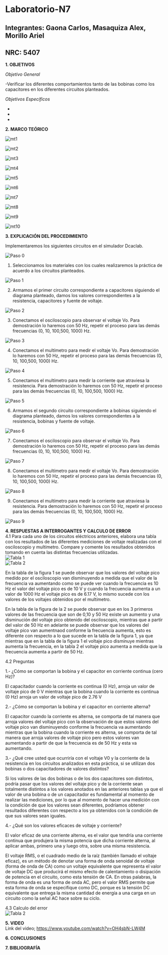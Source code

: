 # Laboratorio-N7
## Integrantes: Gaona Carlos, Masaquiza Alex, Morillo Ariel
## NRC: 5407

**1. OBJETIVOS**

_Objetivo General_

-Verificar los diferentes comportamientos tanto de las bobinas como los capacitores en los diferentes circuitos planteados.

_Objetivos Específicos_

-

-

-

**2. MARCO TEÓRICO**

![mt1](https://github.com/AlexMP98/Laboratorio-N7/blob/main/Imagenes/mt1.PNG)

![mt2](https://github.com/AlexMP98/Laboratorio-N7/blob/main/Imagenes/mt2.PNG)

![mt3](https://github.com/AlexMP98/Laboratorio-N7/blob/main/Imagenes/mt3.PNG)

![mt4](https://github.com/AlexMP98/Laboratorio-N7/blob/main/Imagenes/mt4.PNG)

![mt5](https://github.com/AlexMP98/Laboratorio-N7/blob/main/Imagenes/mt5.PNG)

![mt6](https://github.com/AlexMP98/Laboratorio-N7/blob/main/Imagenes/mt6.PNG)

![mt7](https://github.com/AlexMP98/Laboratorio-N7/blob/main/Imagenes/mt7.PNG)

![mt8](https://github.com/AlexMP98/Laboratorio-N7/blob/main/Imagenes/mt8.PNG)

![mt9](https://github.com/AlexMP98/Laboratorio-N7/blob/main/Imagenes/mt9.PNG)

![mt10](https://github.com/AlexMP98/Laboratorio-N7/blob/main/Imagenes/mt10.PNG)

**3. EXPLICACIÓN DEL PROCEDIMIENTO**

Implementaremos los siguientes circuitos en el simulador Dcaclab.

![Paso 0](https://github.com/AlexMP98/Laboratorio-N7/blob/main/Imagenes/Paso%200.png)

1.	Seleccionamos los materiales con los cuales realizaremos la práctica de acuerdo a los circuitos planteados.

![Paso 1](https://github.com/AlexMP98/Laboratorio-N7/blob/main/Imagenes/Paso%201.png)

2.	Armamos el primer circuito correspondiente a capacitores siguiendo el diagrama planteado, damos los valores correspondientes a la resistencia, capacitores y fuente de voltaje.

![Paso 2](https://github.com/AlexMP98/Laboratorio-N7/blob/main/Imagenes/Paso%202.png)

3.	Conectamos el osciloscopio para observar el voltaje Vo. Para demostración lo haremos con 50 Hz, repetir el proceso para las demás frecuencias (0, 10, 100,500, 1000) Hz.

![Paso 3](https://github.com/AlexMP98/Laboratorio-N7/blob/main/Imagenes/Paso%203.png)

4.	Conectamos el multímetro para medir el voltaje Vo. Para demostración lo haremos con 50 Hz, repetir el proceso para las demás frecuencias (0, 10, 100,500, 1000) Hz.

![Paso 4](https://github.com/AlexMP98/Laboratorio-N7/blob/main/Imagenes/Paso%204.png)

5.	Conectamos el multímetro para medir la corriente que atraviesa la resistencia. Para demostración lo haremos con 50 Hz, repetir el proceso para las demás frecuencias (0, 10, 100,500, 1000) Hz.

![Paso 5](https://github.com/AlexMP98/Laboratorio-N7/blob/main/Imagenes/Paso%205.png)

6.	Armamos el segundo circuito correspondiente a bobinas siguiendo el diagrama planteado, damos los valores correspondientes a la resistencia, bobinas y fuente de voltaje.

![Paso 6](https://github.com/AlexMP98/Laboratorio-N7/blob/main/Imagenes/Paso%206.png)

7.	Conectamos el osciloscopio para observar el voltaje Vo. Para demostración lo haremos con 50 Hz, repetir el proceso para las demás frecuencias (0, 10, 100,500, 1000) Hz.

![Paso 7](https://github.com/AlexMP98/Laboratorio-N7/blob/main/Imagenes/Paso%207.png)

8.	Conectamos el multímetro para medir el voltaje Vo. Para demostración lo haremos con 50 Hz, repetir el proceso para las demás frecuencias (0, 10, 100,500, 1000) Hz.

![Paso 8](https://github.com/AlexMP98/Laboratorio-N7/blob/main/Imagenes/Paso%208.png)

9.	Conectamos el multímetro para medir la corriente que atraviesa la resistencia. Para demostración lo haremos con 50 Hz, repetir el proceso para las demás frecuencias (0, 10, 100,500, 1000) Hz.

![Paso 9](https://github.com/AlexMP98/Laboratorio-N7/blob/main/Imagenes/Paso%209.png)


**4. RESPUESTAS A INTERROGANTES Y CALCULO DE ERROR**      
4.1  Para cada uno de los circuitos eléctricos anteriores, elabora una tabla con los resultados de las diferentes mediciones de voltaje realizadas con el osciloscopio y multímetro. Compare y comente los resultados obtenidos tomando en cuenta las distintas frecuencias utilizadas.     
![Tabla 1](https://github.com/AlexMP98/Laboratorio-N7/blob/main/Imagenes/Tabla1.png)          
![Tabla 2](https://github.com/AlexMP98/Laboratorio-N7/blob/main/Imagenes/Tabla2.png)     

En la tabla de la figura 1 se puede observar que los valores del voltaje pico medido por el osciloscopio van disminuyendo a medida que el valor de la frecuencia va aumentando como se puede ver cuando la frecuencia es 10 Hz el valor del voltaje pico es de 10 V y cuando la frecuencia aumenta a un valor de 1000 Hz el voltaje pico es de 6.17 V, lo mismo sucede con los valores de los voltajes obtenidos por el multímetro.     

En la tabla de la figura de la 2 se puede observar que en los 3 primeros valores de las frecuencia que son de 0,10 y 50 Hz existe un aumento y una disminución del voltaje pico obtenido del osciloscopio, mientras que a partir del valor de 50 Hz en adelante se puede observar que los valores del voltaje pico van aumentnaod conforme la frecuencia aumenta, esto es diferente con respecto a lo que sucede en la tabla de la figura 1, ya que mientras que en la tabla de la figura 1 el voltaje pico disminuye mientras aumenta la frecuencia, en la tabla 2 el voltaje pico aumenta a medida que la frecuencia aumenta a partir de 50 Hz.   

4.2 Preguntas    

1.- ¿Cómo se comportan la bobina y el capacitor en corriente continua (cero Hz)?           

El capacitador cuando la corriente es continua (0 Hz), arroja un valor de voltaje pico de 0 V mientras que la bobina cuando la corriente es continua (0 Hz) arroja un valor de voltaje pico de 2.76 V     

2.- ¿Cómo se comportan la bobina y el capacitor en corriente alterna?      

El capacitor cuando la corriente es alterna, se comporta de tal manera que arroja valores del voltaje pico con la observación de que estos valores del voltaje pico van disminuyendo conforme la frecuencia va aumentando mientras que la bobina cuando la corriente es alterna, se comporta de tal manera que arroja valores de voltaje pico pero estos valores van aumentando a partir de que la frecuencia es de 50 Hz y esta va aumentando.    

3.- ¿Qué cree usted que ocurriría con el voltaje V0 y la corriente de la resistencia en los circuitos analizados en esta práctica, si se utilizan dos bobinas o dos capacitadores de valores distintos?      

Si los valores de las dos bobinas o de los dos capacitores son distintos, podría pasar que los valores del voltaje pico y de la corriente sean totalmente distintos a los valores anotados en las anteriores tablas ya que el valor de una bobina o de un capacitador es fundamental al momento de realizar las mediciones, por lo que al momento de hacer una medición con la condición de que los valores sean diferentes, podríamos obtener resultados diferentes con respecto a los ya obtenidos con la condición de que sus valores sean iguales.   

4.- ¿Qué son los valores eficaces de voltaje y corriente?      

El valor eficaz de una corriente alterna, es el valor que tendría una corriente continua que produjera la misma potencia que dicha corriente alterna, al aplicar ambas, primero una y luego otra, sobre una misma resistencia.     


El voltaje RMS, o el cuadrado medio de la raíz (también llamado el voltaje eficaz), es un método de denotar una forma de onda senoidal de voltaje (forma de onda de CA) como un voltaje equivalente que representa el valor de voltaje DC que producirá el mismo efecto de calentamiento o disipación de potencia en el circuito, como esta tensión de CA.
En otras palabras, la forma de onda es una forma de onda AC, pero el valor RMS permite que esta forma de onda se especifique como DC, porque es la tensión DC equivalente que entrega la misma cantidad de energía a una carga en un circuito como la señal AC hace sobre su ciclo.   

4.3 Calculo del error    
![Tabla 2](https://github.com/AlexMP98/Laboratorio-N7/blob/main/Imagenes/error.png)    


**5. VIDEO**    
Link del video; https://www.youtube.com/watch?v=OH4sbN-LW4M   


**6. CONCLUSIONES**

**7. BIBLIOGRAFÍA**
